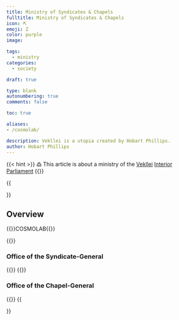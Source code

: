 ```yaml
---
title: Ministry of Syndicates & Chapels
fulltitle: Ministry of Syndicates & Chapels
icon: ⛏️
emoji: Ζ
color: purple
image: 

tags: 
  - ministry
categories:
  - society

draft: true

type: blank
autonumbering: true
comments: false

toc: true

aliases:
- /cosmolab/

description: Vekllei is a utopia created by Hobart Phillips.
author: Hobart Phillips
---
```

{{< hint >}}
߷ This article is about a ministry of the [Vekllei](/utopia/vekllei/) [Interior Parliament](/utopia/society/state/government/interior/)
{{</hint>}}

{{<section>}}
## Overview
{{<boxtag teal>}}COSMOLAB{{</boxtag>}}

{{<outline>}}
### Office of the Syndicate-General
{{</outline>}}
{{<outline>}}
### Office of the Chapel-General
{{</outline>}}
{{</section>}}
